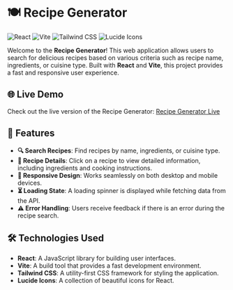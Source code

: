 # 🍽️ Recipe Generator

![React](https://img.shields.io/badge/React-61DAFB?style=flat-square&logo=react&logoColor=black)
![Vite](https://img.shields.io/badge/Vite-643EED?style=flat-square&logo=vite&logoColor=white)
![Tailwind CSS](https://img.shields.io/badge/Tailwind%20CSS-06B6D4?style=flat-square&logo=tailwindcss&logoColor=white)
![Lucide Icons](https://img.shields.io/badge/Lucide%20Icons-000000?style=flat-square&logo=lucide&logoColor=white)

Welcome to the **Recipe Generator**! This web application allows users to search for delicious recipes based on various criteria such as recipe name, ingredients, or cuisine type. Built with **React** and **Vite**, this project provides a fast and responsive user experience.

## 🌐 Live Demo

Check out the live version of the Recipe Generator: [Recipe Generator Live](https://recipe-generator-beige.vercel.app/)

## 🌟 Features

- **🔍 Search Recipes**: Find recipes by name, ingredients, or cuisine type.
- **📖 Recipe Details**: Click on a recipe to view detailed information, including ingredients and cooking instructions.
- **📱 Responsive Design**: Works seamlessly on both desktop and mobile devices.
- **⏳ Loading State**: A loading spinner is displayed while fetching data from the API.
- **⚠️ Error Handling**: Users receive feedback if there is an error during the recipe search.

## 🛠️ Technologies Used

- **React**: A JavaScript library for building user interfaces.
- **Vite**: A build tool that provides a fast development environment.
- **Tailwind CSS**: A utility-first CSS framework for styling the application.
- **Lucide Icons**: A collection of beautiful icons for React.

